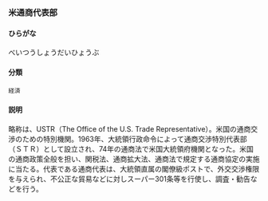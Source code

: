 <div style="display:none;">

## [あ行](securities-terms?id=あ行)
## [か行](securities-terms?id=か行)
## [さ行](securities-terms?id=さ行)
## [た行](securities-terms?id=た行)
## [な行](securities-terms?id=な行)
## [は行](securities-terms?id=は行)

</div>

### 米通商代表部

#### ひらがな

べいつうしょうだいひょうぶ

#### 分類

`経済`

#### 説明

略称は、USTR（The Office of the U.S. Trade Representative）。米国の通商交渉のための特別機関。1963年、大統領行政命令によって通商交渉特別代表部（ＳＴＲ）として設立され、74年の通商法で米国大統領府機関となった。米国の通商政策全般を担い、関税法、通商拡大法、通商法で規定する通商協定の実施に当たる。代表である通商代表は、大統領直属の閣僚級ポストで、外交交渉権限を与えられ、不公正な貿易などに対しスーパー301条等を行使し、調査・勧告などを行う。

<div style="display:none;">

## [ま行](securities-terms?id=ま行)
## [や行](securities-terms?id=や行)
## [ら行](securities-terms?id=ら行)
## [わ行](securities-terms?id=わ行)
## [英数字・記号](securities-terms?id=英数字・記号)

</div>

